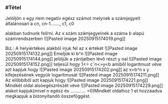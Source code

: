 ### #Tétel 
Jelöljön x egy nem negatív egész számot melynek a számjegyeit általánosan a 
cn, cn-1......., c1, c0

alakban tudnunk felírni. Az x szám számjegyeinek a száma b alapú számrendszerben 
![[Pasted image 20250915174019.png]]

Biz.:
A helyiértékes alakból irjuk fel az x értékét
![[Pasted image 20250915174132.png]]
Emeljük ki b^n
![[Pasted image 20250915174144.png]]
jelöljük a zárójelben lévő részt y nal
![[Pasted image 20250915174152.png]]
teljesül hogy 1<= cˇn<=y<b amiből logaritmust véve azt kapjuk hogy
![[Pasted image 20250915174202.png]]
az x=b^n x y kifejezésének vegyük logaritmusát
![[Pasted image 20250915174211.png]]
Az előbbiből azt kapjuk hogy
![[Pasted image 20250915174221.png]]
Mindkét oldal alsóegészrészét véve
![[Pasted image 20250915174229.png]]
alakot kapjuk(mivel n egész és ............ =0)Mindkét oldalhoz 1 et hozzáadva megkapjuk a bizonyítandó összeföggést.